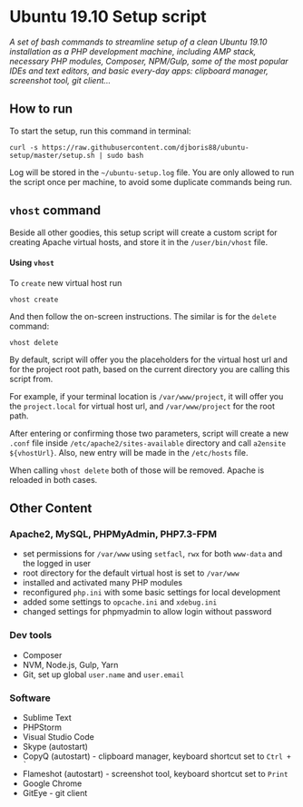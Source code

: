 # Ubuntu 19.10 Setup script

_A set of bash commands to streamline setup of a clean Ubuntu 19.10 installation
as a PHP development machine, including AMP stack, necessary PHP modules, Composer, NPM/Gulp, 
some of the most popular IDEs and text editors, and basic every-day apps: clipboard manager, 
screenshot tool, git client..._

## How to run

To start the setup, run this command in terminal:
```shell script
curl -s https://raw.githubusercontent.com/djboris88/ubuntu-setup/master/setup.sh | sudo bash
```

Log will be stored in the `~/ubuntu-setup.log` file. You are only allowed to run the script once per 
machine, to avoid some duplicate commands being run.

## `vhost` command

Beside all other goodies, this setup script will create a custom script for creating Apache virtual hosts,
and store it in the `/user/bin/vhost` file.

#### Using `vhost`
To `create` new virtual host run
```shell script
vhost create
```
And then follow the on-screen instructions. The similar is for the `delete` command:
```shell script
vhost delete
```

By default, script will offer you the placeholders for the virtual host url and for the project
root path, based on the current directory you are calling this script from.

For example, if your terminal location is `/var/www/project`, it will offer you the `project.local` 
for virtual host url, and `/var/www/project` for the root path.

After entering or confirming those two parameters, script will create a new `.conf` file inside
`/etc/apache2/sites-available` directory and call `a2ensite ${vhostUrl}`. Also, new entry will be
made in the `/etc/hosts` file.

When calling `vhost delete` both of those will be removed. Apache is reloaded in both cases.

## Other Content

### Apache2, MySQL, PHPMyAdmin, PHP7.3-FPM
- set permissions for `/var/www` using `setfacl`, `rwx` for both `www-data` and the logged in user
- root directory for the default virtual host is set to `/var/www`
- installed and activated many PHP modules
- reconfigured `php.ini` with some basic settings for local development
- added some settings to `opcache.ini` and `xdebug.ini`
- changed settings for phpmyadmin to allow login without password

### Dev tools
- Composer
- NVM, Node.js, Gulp, Yarn
- Git, set up global `user.name` and `user.email`

### Software
- Sublime Text
- PHPStorm
- Visual Studio Code
- Skype (autostart)
- CopyQ (autostart) - clipboard manager, keyboard shortcut set to ``Ctrl + ` ``
- Flameshot (autostart) - screenshot tool, keyboard shortcut set to `Print`
- Google Chrome
- GitEye - git client

